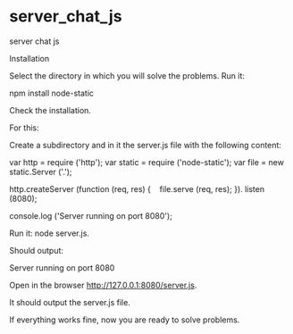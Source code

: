 # server_chat_js
server chat js





Installation

Select the directory in which you will solve the problems. Run it:

npm install node-static


Check the installation.

For this:

Create a subdirectory and in it the server.js file with the following content:

var http = require ('http');
var static = require ('node-static');
var file = new static.Server ('.');

http.createServer (function (req, res) {
   file.serve (req, res);
}). listen (8080);

console.log ('Server running on port 8080');

Run it: node server.js.

Should output:

Server running on port 8080

Open in the browser http://127.0.0.1:8080/server.js.

It should output the server.js file.

If everything works fine, now you are ready to solve problems.
